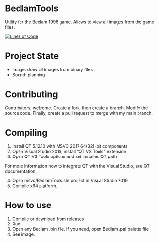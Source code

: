 # BedlamTools

Utility for the Bedlam 1996 game. Allows to view all images from the game files.

[![Lines of Code](https://tokei.rs/b1/github/8street/BedlamTools?category=code)](https://github.com/XAMPPRocky/tokei)

# Project State

* Image: draw all images from binary files
* Sound: planning

# Contributing

Contributors, welcome. Create a fork, then create a branch. Modify the source code. Finally, create a pull request to merge with my main branch.

# Compiling

1. Install QT 5.12.10 with MSVC 2017 64(32)-bit components
2. Open Visual Studio 2019, install "QT VS Tools" extension
3. Open QT VS Tools options and set installed QT path 

For more information how to integrate QT with the Visual Studio, see QT documentation.

4. Open msvc/BedlamTools.sln project in Visual Studio 2019
5. Compile x64 platform.

# How to use

1. Compile or download from releases
2. Run
3. Open any Bedlam .bin file. If you need, open Bedlam .pal palette file
4. See image.